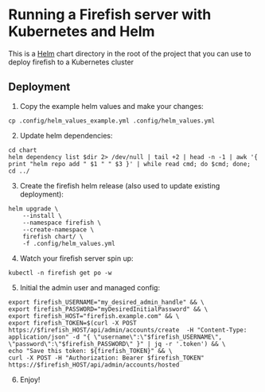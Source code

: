 # Running a Firefish server with Kubernetes and Helm

This is a [Helm](https://helm.sh/) chart directory in the root of the project
that you can use to deploy firefish to a Kubernetes cluster

## Deployment

1. Copy the example helm values and make your changes:
```shell
cp .config/helm_values_example.yml .config/helm_values.yml
```

2. Update helm dependencies:
```shell
cd chart
helm dependency list $dir 2> /dev/null | tail +2 | head -n -1 | awk '{ print "helm repo add " $1 " " $3 }' | while read cmd; do $cmd; done;
cd ../
```

3. Create the firefish helm release (also used to update existing deployment):
```shell
helm upgrade \
    --install \
    --namespace firefish \
    --create-namespace \
    firefish chart/ \
    -f .config/helm_values.yml
```

4. Watch your firefish server spin up:
```shell
kubectl -n firefish get po -w
```

5. Initial the admin user and managed config:
```shell
export firefish_USERNAME="my_desired_admin_handle" && \
export firefish_PASSWORD="myDesiredInitialPassword" && \
export firefish_HOST="firefish.example.com" && \
export firefish_TOKEN=$(curl -X POST https://$firefish_HOST/api/admin/accounts/create  -H "Content-Type: application/json" -d "{ \"username\":\"$firefish_USERNAME\", \"password\":\"$firefish_PASSWORD\" }" | jq -r '.token') && \
echo "Save this token: ${firefish_TOKEN}" && \
curl -X POST -H "Authorization: Bearer $firefish_TOKEN" https://$firefish_HOST/api/admin/accounts/hosted
```

6. Enjoy!
